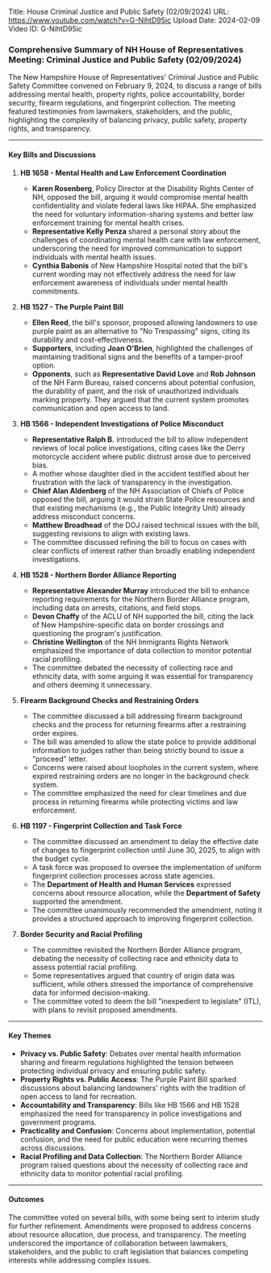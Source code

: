 Title: House Criminal Justice and Public Safety (02/09/2024)
URL: https://www.youtube.com/watch?v=G-NihtD95ic
Upload Date: 2024-02-09
Video ID: G-NihtD95ic

### Comprehensive Summary of NH House of Representatives Meeting: Criminal Justice and Public Safety (02/09/2024)

The New Hampshire House of Representatives' Criminal Justice and Public Safety Committee convened on February 9, 2024, to discuss a range of bills addressing mental health, property rights, police accountability, border security, firearm regulations, and fingerprint collection. The meeting featured testimonies from lawmakers, stakeholders, and the public, highlighting the complexity of balancing privacy, public safety, property rights, and transparency.

---

#### **Key Bills and Discussions**

1. **HB 1658 - Mental Health and Law Enforcement Coordination**  
   - **Karen Rosenberg**, Policy Director at the Disability Rights Center of NH, opposed the bill, arguing it would compromise mental health confidentiality and violate federal laws like HIPAA. She emphasized the need for voluntary information-sharing systems and better law enforcement training for mental health crises.  
   - **Representative Kelly Penza** shared a personal story about the challenges of coordinating mental health care with law enforcement, underscoring the need for improved communication to support individuals with mental health issues.  
   - **Cynthia Babonis** of New Hampshire Hospital noted that the bill's current wording may not effectively address the need for law enforcement awareness of individuals under mental health commitments.

2. **HB 1527 - The Purple Paint Bill**  
   - **Ellen Reed**, the bill's sponsor, proposed allowing landowners to use purple paint as an alternative to "No Trespassing" signs, citing its durability and cost-effectiveness.  
   - **Supporters**, including **Joan O'Brien**, highlighted the challenges of maintaining traditional signs and the benefits of a tamper-proof option.  
   - **Opponents**, such as **Representative David Love** and **Rob Johnson** of the NH Farm Bureau, raised concerns about potential confusion, the durability of paint, and the risk of unauthorized individuals marking property. They argued that the current system promotes communication and open access to land.

3. **HB 1566 - Independent Investigations of Police Misconduct**  
   - **Representative Ralph B.** introduced the bill to allow independent reviews of local police investigations, citing cases like the Derry motorcycle accident where public distrust arose due to perceived bias.  
   - A mother whose daughter died in the accident testified about her frustration with the lack of transparency in the investigation.  
   - **Chief Alan Aldenberg** of the NH Association of Chiefs of Police opposed the bill, arguing it would strain State Police resources and that existing mechanisms (e.g., the Public Integrity Unit) already address misconduct concerns.  
   - **Matthew Broadhead** of the DOJ raised technical issues with the bill, suggesting revisions to align with existing laws.  
   - The committee discussed refining the bill to focus on cases with clear conflicts of interest rather than broadly enabling independent investigations.

4. **HB 1528 - Northern Border Alliance Reporting**  
   - **Representative Alexander Murray** introduced the bill to enhance reporting requirements for the Northern Border Alliance program, including data on arrests, citations, and field stops.  
   - **Devon Chaffy** of the ACLU of NH supported the bill, citing the lack of New Hampshire-specific data on border crossings and questioning the program's justification.  
   - **Christine Wellington** of the NH Immigrants Rights Network emphasized the importance of data collection to monitor potential racial profiling.  
   - The committee debated the necessity of collecting race and ethnicity data, with some arguing it was essential for transparency and others deeming it unnecessary.

5. **Firearm Background Checks and Restraining Orders**  
   - The committee discussed a bill addressing firearm background checks and the process for returning firearms after a restraining order expires.  
   - The bill was amended to allow the state police to provide additional information to judges rather than being strictly bound to issue a "proceed" letter.  
   - Concerns were raised about loopholes in the current system, where expired restraining orders are no longer in the background check system.  
   - The committee emphasized the need for clear timelines and due process in returning firearms while protecting victims and law enforcement.

6. **HB 1197 - Fingerprint Collection and Task Force**  
   - The committee discussed an amendment to delay the effective date of changes to fingerprint collection until June 30, 2025, to align with the budget cycle.  
   - A task force was proposed to oversee the implementation of uniform fingerprint collection processes across state agencies.  
   - The **Department of Health and Human Services** expressed concerns about resource allocation, while the **Department of Safety** supported the amendment.  
   - The committee unanimously recommended the amendment, noting it provides a structured approach to improving fingerprint collection.

7. **Border Security and Racial Profiling**  
   - The committee revisited the Northern Border Alliance program, debating the necessity of collecting race and ethnicity data to assess potential racial profiling.  
   - Some representatives argued that country of origin data was sufficient, while others stressed the importance of comprehensive data for informed decision-making.  
   - The committee voted to deem the bill "inexpedient to legislate" (ITL), with plans to revisit proposed amendments.

---

#### **Key Themes**
- **Privacy vs. Public Safety**: Debates over mental health information sharing and firearm regulations highlighted the tension between protecting individual privacy and ensuring public safety.  
- **Property Rights vs. Public Access**: The Purple Paint Bill sparked discussions about balancing landowners' rights with the tradition of open access to land for recreation.  
- **Accountability and Transparency**: Bills like HB 1566 and HB 1528 emphasized the need for transparency in police investigations and government programs.  
- **Practicality and Confusion**: Concerns about implementation, potential confusion, and the need for public education were recurring themes across discussions.  
- **Racial Profiling and Data Collection**: The Northern Border Alliance program raised questions about the necessity of collecting race and ethnicity data to monitor potential racial profiling.

---

#### **Outcomes**
The committee voted on several bills, with some being sent to interim study for further refinement. Amendments were proposed to address concerns about resource allocation, due process, and transparency. The meeting underscored the importance of collaboration between lawmakers, stakeholders, and the public to craft legislation that balances competing interests while addressing complex issues.